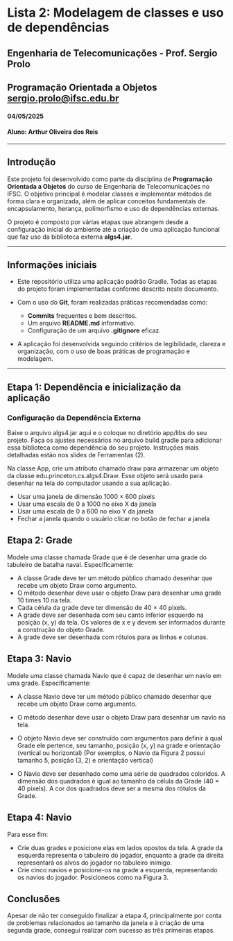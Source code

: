 # Lista 2: Modelagem de classes e uso de dependências

## Engenharia de Telecomunicações - Prof. Sergio Prolo

## Programação Orientada a Objetos sergio.prolo@ifsc.edu.br

#### 04/05/2025
#### Aluno: Arthur Oliveira dos Reis

---

## Introdução

Este projeto foi desenvolvido como parte da disciplina de **Programação Orientada a Objetos** do curso de Engenharia de Telecomunicações no IFSC. O objetivo principal é modelar classes e implementar métodos de forma clara e organizada, além de aplicar conceitos fundamentais de encapsulamento, herança, polimorfismo e uso de dependências externas.

O projeto é composto por várias etapas que abrangem desde a configuração inicial do ambiente até a criação de uma aplicação funcional que faz uso da biblioteca externa **algs4.jar**.

---

## Informações iniciais

- Este repositório utiliza uma aplicação padrão Gradle. Todas as etapas do projeto foram implementadas conforme descrito neste documento.
- Com o uso do **Git**, foram realizadas práticas recomendadas como:
  - **Commits** frequentes e bem descritos.
  - Um arquivo **README.md** informativo.
  - Configuração de um arquivo **.gitignore** eficaz.

- A aplicação foi desenvolvida seguindo critérios de legibilidade, clareza e organização, com o uso de boas práticas de programação e modelagem.

---

## Etapa 1: Dependência e inicialização da aplicação

### Configuração da Dependência Externa
Baixe o arquivo algs4.jar aqui e o coloque no diretório app/libs do seu projeto. Faça os ajustes necessários
no arquivo build.gradle para adicionar essa biblioteca como dependência do seu projeto. Instruções mais
detalhadas estão nos slides de Ferramentas (2).

Na classe App, crie um atributo chamado draw para armazenar um objeto da classe
edu.princeton.cs.algs4.Draw. Esse objeto será usado para desenhar na tela do computador usando a
sua aplicação.

- Usar uma janela de dimensão 1000 × 600 pixels
- Usar uma escala de 0 a 1000 no eixo X da janela
- Usar uma escala de 0 a 600 no eixo Y da janela
- Fechar a janela quando o usuário clicar no botão de fechar a janela

## Etapa 2: Grade

Modele uma classe chamada Grade que é de desenhar uma grade do tabuleiro de batalha naval. Especificamente:

- A classe Grade deve ter um método público chamado desenhar que recebe um objeto Draw como
argumento.
- O método desenhar deve usar o objeto Draw para desenhar uma grade 10 times 10 na tela.
- Cada célula da grade deve ter dimensão de 40 × 40 pixels.
- A grade deve ser desenhada com seu canto inferior esquerdo na posição (x, y) da tela. Os valores
de x e y devem ser informados durante a construção do objeto Grade.
- A grade deve ser desenhada com rótulos para as linhas e colunas.

## Etapa 3: Navio

Modele uma classe chamada Navio que é capaz de desenhar um navio em uma grade. Especificamente:

- A classe Navio deve ter um método público chamado desenhar que recebe um objeto Draw como
argumento.
- O método desenhar deve usar o objeto Draw para desenhar um navio na tela.

- O objeto Navio deve ser construído com argumentos para definir à qual Grade ele pertence, seu
tamanho, posição (x, y) na grade e orientação (vertical ou horizontal) (Por exemplos, o Navio da
Figura 2 possui tamanho 5, posição (3, 2) e orientação vertical)
- O Navio deve ser desenhado como uma série de quadrados coloridos. A dimensão dos quadrados é
igual ao tamanho da célula da Grade (40 × 40 pixels). A cor dos quadrados deve ser a mesma dos
rótulos da Grade.

## Etapa 4: Navio

Para esse fim:

- Crie duas grades e posicione elas em lados opostos da tela. A grade da esquerda representa o
tabuleiro do jogador, enquanto a grade da direita representará os alvos do jogador no tabuleiro inimigo.
- Crie cinco navios e posicione-os na grade a esquerda, representando os navios do jogador. Posicioneos como na Figura 3.

## Conclusões

Apesar de não ter conseguido finalizar a etapa 4, principalmente por conta de problemas relacionados ao tamanho da janela e à criação de uma segunda grade, consegui realizar com sucesso as três primeiras etapas.